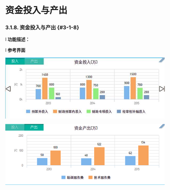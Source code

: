 # 资金投入与产出

### 3.1.8.      资金投入与产出 {#3-1-8}

l  **功能描述：**

l  **参考界面**

![](/assets/image013.jpg)

![](/assets/image014.png)

